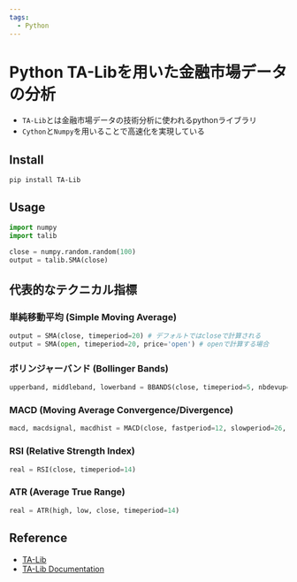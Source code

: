 ```yaml
---
tags:
  - Python
---
```


# Python TA-Libを用いた金融市場データの分析

- `TA-Lib`とは金融市場データの技術分析に使われるpythonライブラリ
- `Cython`と`Numpy`を用いることで高速化を実現している

## Install

```
pip install TA-Lib
```

## Usage
```py
import numpy
import talib

close = numpy.random.random(100)
output = talib.SMA(close)
```

## 代表的なテクニカル指標

### 単純移動平均 (Simple Moving Average)
```py
output = SMA(close, timeperiod=20) # デフォルトではcloseで計算される
output = SMA(open, timeperiod=20, price='open') # openで計算する場合
```

### ボリンジャーバンド (Bollinger Bands)
```py
upperband, middleband, lowerband = BBANDS(close, timeperiod=5, nbdevup=2, nbdevdn=2, matype=0)
```

### MACD (Moving Average Convergence/Divergence)
```py
macd, macdsignal, macdhist = MACD(close, fastperiod=12, slowperiod=26, signalperiod=9)
```

### RSI (Relative Strength Index)
```py
real = RSI(close, timeperiod=14)
```

### ATR (Average True Range)
```py
real = ATR(high, low, close, timeperiod=14)
```

## Reference
- [TA-Lib](https://mrjbq7.github.io/ta-lib/)
- [TA-Lib Documentation](https://mrjbq7.github.io/ta-lib/doc_index.html)